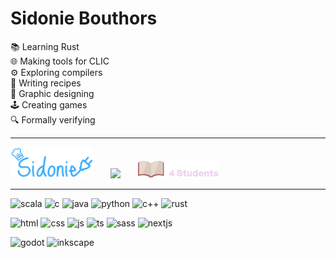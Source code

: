 # Sidonie Bouthors

📚 Learning Rust <br>
🌐 Making tools for CLIC <br>
⚙️ Exploring compilers <br>
🍲 Writing recipes <br>
🎨 Graphic designing <br>
🕹️ Creating games <br>
🔍 Formally verifying <br>

---

<a href="https://sidonie.me"><img src="https://raw.githubusercontent.com/SidonieBouthors/sidonie.me/refs/heads/main/public/logo.svg" height=50></a>
&nbsp;&nbsp;&nbsp;&nbsp;&nbsp;
<a href="https://clic.epfl.ch"><img src="https://raw.githubusercontent.com/clicepfl/s4s-2024/refs/heads/main/app/public/clic.svg" height=30></a>
&nbsp;&nbsp;&nbsp;&nbsp;&nbsp;
<a href="https://students4students.ch"><img src="https://raw.githubusercontent.com/SidonieBouthors/S4S-images/refs/heads/main/logo-s4s.svg" height=30></a>

---

![scala](https://img.shields.io/badge/Scala-DC322F?style=for-the-badge&logo=scala&logoColor=white) 
![c](https://img.shields.io/badge/C-00599C?style=for-the-badge&logo=c&logoColor=white) 
![java](https://img.shields.io/badge/Java-%23e06a01.svg?style=for-the-badge&logoColor=white)
![python](https://img.shields.io/badge/Python-3776AB?style=for-the-badge&logo=python&logoColor=white)
![c++](https://img.shields.io/badge/C%2B%2B-00599C?style=for-the-badge&logo=c%2B%2B&logoColor=white)
![rust](https://img.shields.io/badge/Rust-CE412B?style=for-the-badge&logo=rust&logoColor=white)

![html](https://img.shields.io/badge/HTML-E34F26?style=for-the-badge&logo=html5&logoColor=white) 
![css](https://img.shields.io/badge/CSS-1572B6?style=for-the-badge&logo=css3&logoColor=white) 
![js](https://img.shields.io/badge/JavaScript-F7DF1E?style=for-the-badge&logo=javascript&logoColor=323330) 
![ts](https://img.shields.io/badge/TypeScript-007ACC?style=for-the-badge&logo=typescript&logoColor=white) 
![sass](https://img.shields.io/badge/Sass-C69?style=for-the-badge&logo=sass&logoColor=white)
![nextjs](https://img.shields.io/badge/next%20js-5c72e4?style=for-the-badge&logo=nextdotjs&logoColor=white) 


![godot](https://img.shields.io/badge/Godot-478CBF?style=for-the-badge&logo=GodotEngine&logoColor=white) 
![inkscape](https://img.shields.io/badge/Inkscape-202d40?style=for-the-badge&logo=Inkscape&logoColor=white) 
